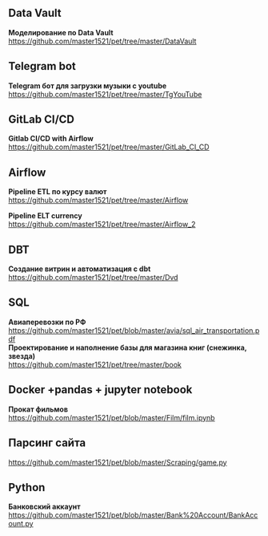 ## Data Vault   
**Моделирование по Data Vault**   
https://github.com/master1521/pet/tree/master/DataVault

## Telegram bot
**Telegram бот для загрузки музыки c youtube**
https://github.com/master1521/pet/tree/master/TgYouTube

## GitLab CI/CD
**Gitlab CI/CD with Airflow**
https://github.com/master1521/pet/tree/master/GitLab_CI_CD 

## Airflow
**Pipeline ETL по курсу валют**  
https://github.com/master1521/pet/tree/master/Airflow  

**Pipeline ELT currency**  
https://github.com/master1521/pet/tree/master/Airflow_2  


## DBT
**Создание витрин и автоматизация с dbt**  
https://github.com/master1521/pet/tree/master/Dvd  

## SQL  
**Авиаперевозки по РФ**  
https://github.com/master1521/pet/blob/master/avia/sql_air_transportation.pdf  
**Проектирование и наполнение базы для магазина книг (снежинка, звезда)**  
https://github.com/master1521/pet/tree/master/book  

## Docker +pandas + jupyter notebook  
**Прокат фильмов**  
https://github.com/master1521/pet/blob/master/Film/film.ipynb  

## Парсинг сайта  
https://github.com/master1521/pet/blob/master/Scraping/game.py  

## Python  
**Банковский аккаунт**  
https://github.com/master1521/pet/blob/master/Bank%20Account/BankAccount.py  

